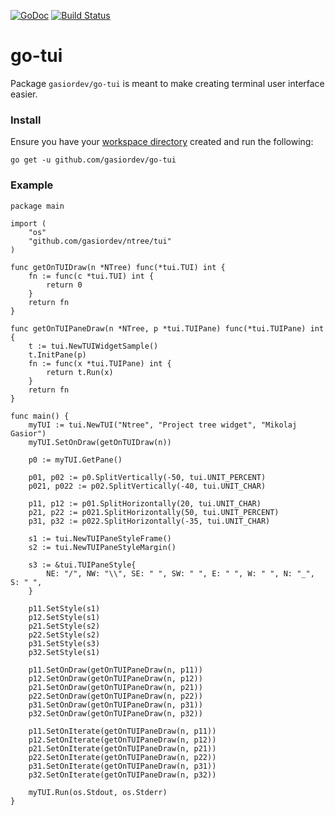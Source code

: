 [![GoDoc](https://godoc.org/github.com/gasiordev/go-tui?status.svg)](https://godoc.org/github.com/gasiordev/go-tui)
[![Build Status](https://travis-ci.org/gasiordev/go-tui.svg?branch=master)](https://travis-ci.org/gasiordev/go-tui)

# go-tui

Package `gasiordev/go-tui` is meant to make creating terminal user interface
easier.

### Install

Ensure you have your
[workspace directory](https://golang.org/doc/code.html#Workspaces) created and
run the following:

```
go get -u github.com/gasiordev/go-tui
```

### Example

```
package main

import (
    "os"
	"github.com/gasiordev/ntree/tui"
)

func getOnTUIDraw(n *NTree) func(*tui.TUI) int {
	fn := func(c *tui.TUI) int {
		return 0
	}
	return fn
}

func getOnTUIPaneDraw(n *NTree, p *tui.TUIPane) func(*tui.TUIPane) int {
	t := tui.NewTUIWidgetSample()
	t.InitPane(p)
	fn := func(x *tui.TUIPane) int {
		return t.Run(x)
	}
	return fn
}

func main() {
	myTUI := tui.NewTUI("Ntree", "Project tree widget", "Mikolaj Gasior")
	myTUI.SetOnDraw(getOnTUIDraw(n))

	p0 := myTUI.GetPane()

	p01, p02 := p0.SplitVertically(-50, tui.UNIT_PERCENT)
	p021, p022 := p02.SplitVertically(-40, tui.UNIT_CHAR)

	p11, p12 := p01.SplitHorizontally(20, tui.UNIT_CHAR)
	p21, p22 := p021.SplitHorizontally(50, tui.UNIT_PERCENT)
	p31, p32 := p022.SplitHorizontally(-35, tui.UNIT_CHAR)

	s1 := tui.NewTUIPaneStyleFrame()
	s2 := tui.NewTUIPaneStyleMargin()

	s3 := &tui.TUIPaneStyle{
		NE: "/", NW: "\\", SE: " ", SW: " ", E: " ", W: " ", N: "_", S: " ",
	}

	p11.SetStyle(s1)
	p12.SetStyle(s1)
	p21.SetStyle(s2)
	p22.SetStyle(s2)
	p31.SetStyle(s3)
	p32.SetStyle(s1)

	p11.SetOnDraw(getOnTUIPaneDraw(n, p11))
	p12.SetOnDraw(getOnTUIPaneDraw(n, p12))
	p21.SetOnDraw(getOnTUIPaneDraw(n, p21))
	p22.SetOnDraw(getOnTUIPaneDraw(n, p22))
	p31.SetOnDraw(getOnTUIPaneDraw(n, p31))
	p32.SetOnDraw(getOnTUIPaneDraw(n, p32))

	p11.SetOnIterate(getOnTUIPaneDraw(n, p11))
	p12.SetOnIterate(getOnTUIPaneDraw(n, p12))
	p21.SetOnIterate(getOnTUIPaneDraw(n, p21))
	p22.SetOnIterate(getOnTUIPaneDraw(n, p22))
	p31.SetOnIterate(getOnTUIPaneDraw(n, p31))
	p32.SetOnIterate(getOnTUIPaneDraw(n, p32))

    myTUI.Run(os.Stdout, os.Stderr)
}
```
